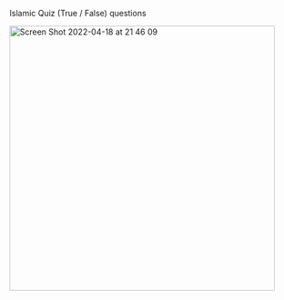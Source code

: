 
Islamic Quiz (True / False) questions



<img width="466" alt="Screen Shot 2022-04-18 at 21 46 09" src="https://user-images.githubusercontent.com/36397876/163922393-c0e1372f-83f7-4ee2-b349-0887d1f48900.png">
